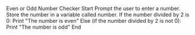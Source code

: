 Even or Odd Number Checker
Start
Prompt the user to enter a number.
Store the number in a variable called number.
If the number divided by 2 is 0:
Print "The number is even"
Else (if the number divided by 2 is not 0):
Print "The number is odd"
End